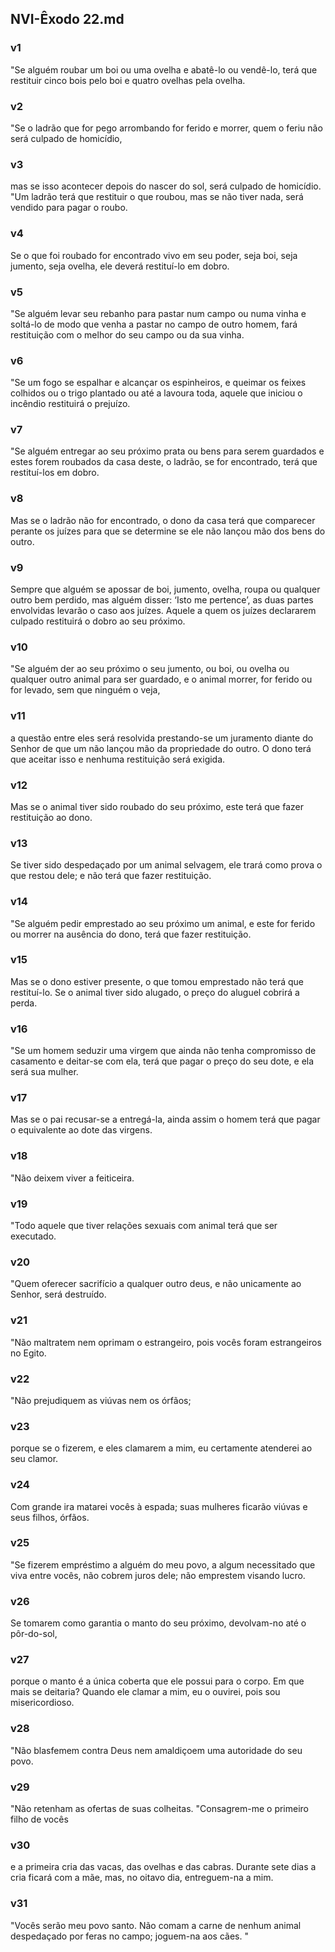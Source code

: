 ## NVI-Êxodo 22.md
### v1
 "Se alguém roubar um boi ou uma ovelha e abatê-lo ou vendê-lo, terá que restituir cinco bois pelo boi e quatro ovelhas pela ovelha.
### v2
 "Se o ladrão que for pego arrombando for ferido e morrer, quem o feriu não será culpado de homicídio,
### v3
 mas se isso acontecer depois do nascer do sol, será culpado de homicídio. "Um ladrão terá que restituir o que roubou, mas se não tiver nada, será vendido para pagar o roubo.
### v4
 Se o que foi roubado for encontrado vivo em seu poder, seja boi, seja jumento, seja ovelha, ele deverá restituí-lo em dobro.
### v5
 "Se alguém levar seu rebanho para pastar num campo ou numa vinha e soltá-lo de modo que venha a pastar no campo de outro homem, fará restituição com o melhor do seu campo ou da sua vinha.
### v6
 "Se um fogo se espalhar e alcançar os espinheiros, e queimar os feixes colhidos ou o trigo plantado ou até a lavoura toda, aquele que iniciou o incêndio restituirá o prejuízo.
### v7
 "Se alguém entregar ao seu próximo prata ou bens para serem guardados e estes forem roubados da casa deste, o ladrão, se for encontrado, terá que restituí-los em dobro.
### v8
 Mas se o ladrão não for encontrado, o dono da casa terá que comparecer perante os juízes para que se determine se ele não lançou mão dos bens do outro.
### v9
 Sempre que alguém se apossar de boi, jumento, ovelha, roupa ou qualquer outro bem perdido, mas alguém disser: ‘Isto me pertence’, as duas partes envolvidas levarão o caso aos juízes. Aquele a quem os juízes declararem culpado restituirá o dobro ao seu próximo.
### v10
 "Se alguém der ao seu próximo o seu jumento, ou boi, ou ovelha ou qualquer outro animal para ser guardado, e o animal morrer, for ferido ou for levado, sem que ninguém o veja,
### v11
 a questão entre eles será resolvida prestando-se um juramento diante do Senhor de que um não lançou mão da propriedade do outro. O dono terá que aceitar isso e nenhuma restituição será exigida.
### v12
 Mas se o animal tiver sido roubado do seu próximo, este terá que fazer restituição ao dono.
### v13
 Se tiver sido despedaçado por um animal selvagem, ele trará como prova o que restou dele; e não terá que fazer restituição.
### v14
 "Se alguém pedir emprestado ao seu próximo um animal, e este for ferido ou morrer na ausência do dono, terá que fazer restituição.
### v15
 Mas se o dono estiver presente, o que tomou emprestado não terá que restituí-lo. Se o animal tiver sido alugado, o preço do aluguel cobrirá a perda.
### v16
 "Se um homem seduzir uma virgem que ainda não tenha compromisso de casamento e deitar-se com ela, terá que pagar o preço do seu dote, e ela será sua mulher.
### v17
 Mas se o pai recusar-se a entregá-la, ainda assim o homem terá que pagar o equivalente ao dote das virgens.
### v18
 "Não deixem viver a feiticeira.
### v19
 "Todo aquele que tiver relações sexuais com animal terá que ser executado.
### v20
 "Quem oferecer sacrifício a qualquer outro deus, e não unicamente ao Senhor, será destruído.
### v21
 "Não maltratem nem oprimam o estrangeiro, pois vocês foram estrangeiros no Egito.
### v22
 "Não prejudiquem as viúvas nem os órfãos;
### v23
 porque se o fizerem, e eles clamarem a mim, eu certamente atenderei ao seu clamor.
### v24
 Com grande ira matarei vocês à espada; suas mulheres ficarão viúvas e seus filhos, órfãos.
### v25
 "Se fizerem empréstimo a alguém do meu povo, a algum necessitado que viva entre vocês, não cobrem juros dele; não emprestem visando lucro.
### v26
 Se tomarem como garantia o manto do seu próximo, devolvam-no até o pôr-do-sol,
### v27
 porque o manto é a única coberta que ele possui para o corpo. Em que mais se deitaria? Quando ele clamar a mim, eu o ouvirei, pois sou misericordioso.
### v28
 "Não blasfemem contra Deus nem amaldiçoem uma autoridade do seu povo.
### v29
 "Não retenham as ofertas de suas colheitas. "Consagrem-me o primeiro filho de vocês
### v30
 e a primeira cria das vacas, das ovelhas e das cabras. Durante sete dias a cria ficará com a mãe, mas, no oitavo dia, entreguem-na a mim.
### v31
 "Vocês serão meu povo santo. Não comam a carne de nenhum animal despedaçado por feras no campo; joguem-na aos cães. "
